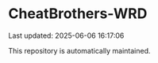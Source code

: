 # CheatBrothers-WRD

Last updated: 2025-06-06 16:17:06

This repository is automatically maintained.
